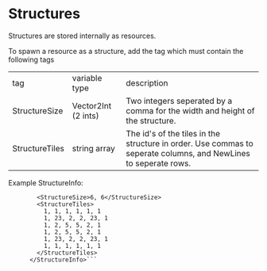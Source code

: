 # Structures

Structures are stored internally as resources. 

To spawn a resource as a structure, add the <StructureInfo> tag which must contain the following tags

<table>
	<tr>
		<td>tag</td>
		<td>variable type</td>
		<td>description</rd>
	</tr>
	<tr>
		<td>StructureSize</td>
		<td>Vector2Int (2 ints)</td>
		<td>Two integers seperated by a comma for the width and height of the structure.</td>
	</tr>
	<tr>
		<td>StructureTiles</td>
		<td>string array</td>
		<td>The id's of the tiles in the structure in order. Use commas to seperate columns, and NewLines to seperate rows.</td>
	</tr>
</table>


Example StructureInfo:

```<StructureInfo>
        <StructureSize>6, 6</StructureSize>
        <StructureTiles>
          1, 1, 1, 1, 1, 1
          1, 23, 2, 2, 23, 1
          1, 2, 5, 5, 2, 1
          1, 2, 5, 5, 2, 1
          1, 23, 2, 2, 23, 1
          1, 1, 1, 1, 1, 1
        </StructureTiles>
      </StructureInfo>```
